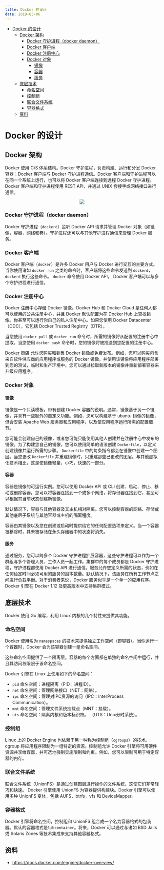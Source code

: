 ```yaml
---
title: Docker 的设计
date: 2019-03-06
---
```


<!-- TOC -->

- [Docker 的设计](#docker-%E7%9A%84%E8%AE%BE%E8%AE%A1)
    - [Docker 架构](#docker-%E6%9E%B6%E6%9E%84)
        - [Docker 守护进程（docker daemon）](#docker-%E5%AE%88%E6%8A%A4%E8%BF%9B%E7%A8%8B%EF%BC%88docker-daemon%EF%BC%89)
        - [Docker 客户端](#docker-%E5%AE%A2%E6%88%B7%E7%AB%AF)
        - [Docker 注册中心](#docker-%E6%B3%A8%E5%86%8C%E4%B8%AD%E5%BF%83)
        - [Docker 对象](#docker-%E5%AF%B9%E8%B1%A1)
            - [镜像](#%E9%95%9C%E5%83%8F)
            - [容器](#%E5%AE%B9%E5%99%A8)
            - [服务](#%E6%9C%8D%E5%8A%A1)
    - [底层技术](#%E5%BA%95%E5%B1%82%E6%8A%80%E6%9C%AF)
        - [命名空间](#%E5%91%BD%E5%90%8D%E7%A9%BA%E9%97%B4)
        - [控制组](#%E6%8E%A7%E5%88%B6%E7%BB%84)
        - [联合文件系统](#%E8%81%94%E5%90%88%E6%96%87%E4%BB%B6%E7%B3%BB%E7%BB%9F)
        - [容器格式](#%E5%AE%B9%E5%99%A8%E6%A0%BC%E5%BC%8F)
    - [资料](#%E8%B5%84%E6%96%99)

<!-- /TOC -->

# Docker 的设计

## Docker 架构

Docker 使用 C/S 体系结构。Docker 守护进程，负责构建、运行和分发 Docker 容器；Docker 客户端与 Docker 守护进程通信。Docker 客户端和守护进程可以在同一个系统上运行，也可以将 Docker 客户端连接到远程 Docker 守护进程。Docker 客户端和守护进程使用 REST API，并通过 UNIX 套接字或网络接口进行通信。

<div align="center"><img src="https://docs.docker.com/engine/images/architecture.svg"/></div>

### Docker 守护进程（docker daemon）

Docker 守护进程（`dockerd`）监听 Docker API 请求并管理 Docker 对象（如镜像，容器，网络和卷）。守护进程还可以与其他守护进程通信来管理 Docker 服务。

### Docker 客户端

Docker 客户端（`docker`）是许多 Docker 用户与 Docker 进行交互的主要方式。当你使用诸如 `docker run` 之类的命令时，客户端将这些命令发送到 `dockerd`，`dockerd` 执行这些命令。 `docker` 命令使用 Docker API。 Docker 客户端可以与多个守护进程进行通信。

### Docker 注册中心

Docker 注册中心存储 Docker 镜像。Docker Hub 和 Docker Cloud 是任何人都可以使用的公共注册中心，并且 Docker 默认配置为在 Docker Hub 上查找镜像。你甚至可以运行你自己的私人注册中心。如果您使用 Docker Datacenter（DDC），它包括 Docker Trusted Registry（DTR）。

当您使用 `docker pull` 或 `docker run` 命令时，所需的镜像将从配置的注册中心中提取。当您使用 `docker push` 命令时，您的镜像将被推送到您配置的注册中心。

[Docker 商店](http://store.docker.com/) 允许您购买和销售 Docker 镜像或免费发布。例如，您可以购买包含来自软件供应商的应用程序或服务的 Docker 镜像，并使用该镜像将应用程序部署到您的测试，临时和生产环境中。您可以通过拉取新版本的镜像并重新部署容器来升级应用程序。

### Docker 对象

#### 镜像

镜像是一个只读模板，带有创建 Docker 容器的说明。通常，镜像基于另一个镜像，并具有一些额外的自定义功能。例如，您可以构建基于 ubuntu 镜像的镜像，但会安装 Apache Web 服务器和应用程序，以及使应用程序运行所需的配置细节。

您可能会创建自己的镜像，或者您可能只能使用其他人创建并在注册中心中发布的镜像。为了构建您自己的镜像，您可以使用简单的语法创建 `Dockerfile`，以定义创建镜像并运行所需的步骤。  `Dockerfile` 中的每条指令都会在镜像中创建一个图层。当您更改 `Dockerfile` 并重建镜像时，只重建那些已更改的图层。与其他虚拟化技术相比，这是使镜像轻量，小巧，快速的一部分。

#### 容器

容器是镜像的可运行实例。您可以使用 Docker API 或 CLI 创建、启动、停止、移动或删除容器。您可以将容器连接到一个或多个网络，将存储器连接到它，甚至可以根据其当前状态创建新镜像。

默认情况下，容器与其他容器及其主机相对隔离。您可以控制容器的网络、存储或其他底层子系统与其他容器或主机的隔离程度。

容器由其镜像以及您在创建或启动时提供给它的任何配置选项来定义。当一个容器被移除时，其未被存储在永久存储器中的状态将消失。

#### 服务

通过服务，您可以跨多个 Docker 守护进程扩展容器，这些守护进程可以作为一个群组与多个管理人员、工作人员一起工作。集群中的每个成员都是 Docker 守护进程，守护进程都使用 Docker API 进行通信。服务允许您定义所需的状态，例如在任何给定时间必须可用的服务的副本数量。默认情况下，该服务在所有工作节点之间进行负载平衡。对于消费者来说，Docker 服务似乎是一个单一的应用程序。Docker 引擎在 Docker 1.12 及更高版本中支持集群模式。

## 底层技术

Docker 使用 Go 编写，利用 Linux 内核的几个特性来提供其功能。

### 命名空间

Docker 使用名为 `namespaces` 的技术来提供独立工作空间（即容器）。当你运行一个容器时，Docker 会为该容器创建一组命名空间。

这些命名空间提供了一个隔离层。容器的每个方面都在单独的命名空间中运行，并且其访问权限限于该命名空间。

Docker 引擎在 Linux 上使用如下的命名空间：

* `pid` 命名空间：进程隔离（PID：进程ID）。
* `net` 命名空间：管理网络接口（NET：网络）。
* `ipc` 命名空间：管理对IPC资源的访问（IPC：InterProcess Communication）。
* `mnt` 命名空间：管理文件系统挂载点（MNT：挂载）。
* `uts` 命名空间：隔离内核和版本标识符。 （UTS：Unix分时系统）。

### 控制组

Linux 上的 Docker Engine 也依赖于另一种称为控制组（`cgroups`）的技术。 cgroup 将应用程序限制为一组特定的资源。控制组允许 Docker 引擎将可用硬件资源共享给容器，并可选地强制实施限制和约束。例如，您可以限制可用于特定容器的内存。

### 联合文件系统

联合文件系统（UnionFS）是通过创建图层进行操作的文件系统，这使它们非常轻巧和快速。 Docker 引擎使用 UnionFS 为容器提供构建块。Docker 引擎可以使用多种 UnionFS 变体，包括 AUFS，btrfs，vfs 和 DeviceMapper。

### 容器格式

Docker 引擎将命名空间，控制组和 UnionFS 组合成一个名为容器格式的包装器。默认的容器格式是`libcontainer`。将来，Docker 可以通过与诸如 BSD Jails 或 Solaris Zones 等技术集成来支持其他容器格式。

## 资料

* https://docs.docker.com/engine/docker-overview/
